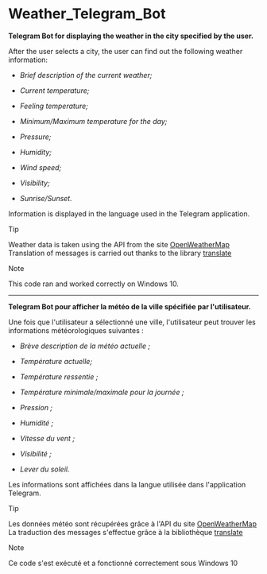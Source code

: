 # Weather_Telegram_Bot

**Telegram Bot for displaying the weather in the city specified by the user.**

After the user selects a city, the user can find out the following weather information:

* _Brief description of the current weather;_

* _Current temperature;_

* _Feeling temperature;_

* _Minimum/Maximum temperature for the day;_

* _Pressure;_

* _Humidity;_

* _Wind speed;_

* _Visibility;_

* _Sunrise/Sunset._

Information is displayed in the language used in the Telegram application.

> [!TIP]
> Weather data is taken using the API from the site [OpenWeatherMap](https://openweathermap.org/)
> Translation of messages is carried out thanks to the library [translate](https://pypi.org/project/translate/)

> [!NOTE]
> This code ran and worked correctly on Windows 10.

---------

**Telegram Bot pour afficher la météo de la ville spécifiée par l'utilisateur.**

Une fois que l'utilisateur a sélectionné une ville, l'utilisateur peut trouver les informations météorologiques suivantes :

* _Brève description de la météo actuelle ;_

* _Température actuelle;_

* _Température ressentie ;_

* _Température minimale/maximale pour la journée ;_

* _Pression ;_

* _Humidité ;_

* _Vitesse du vent ;_

* _Visibilité ;_

* _Lever du soleil._

Les informations sont affichées dans la langue utilisée dans l'application Telegram.

> [!TIP]
> Les données météo sont récupérées grâce à l'API du site [OpenWeatherMap](https://openweathermap.org/)
> La traduction des messages s'effectue grâce à la bibliothèque [translate](https://pypi.org/project/translate/)

> [!NOTE]
> Ce code s'est exécuté et a fonctionné correctement sous Windows 10